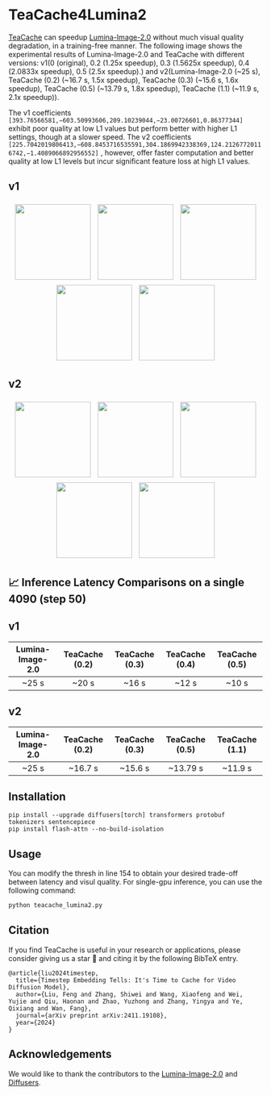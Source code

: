 <!-- ## **TeaCache4LuminaT2X** -->
# TeaCache4Lumina2

[TeaCache](https://github.com/LiewFeng/TeaCache) can speedup [Lumina-Image-2.0](https://github.com/Alpha-VLLM/Lumina-Image-2.0) without much visual quality degradation, in a training-free manner. The following image shows the experimental results of Lumina-Image-2.0 and TeaCache with different versions: v1(0 (original), 0.2 (1.25x speedup), 0.3 (1.5625x speedup), 0.4 (2.0833x speedup), 0.5 (2.5x speedup).) and v2(Lumina-Image-2.0 (~25 s), TeaCache (0.2) (~16.7 s, 1.5x speedup), TeaCache (0.3) (~15.6 s, 1.6x speedup), TeaCache (0.5) (~13.79 s, 1.8x speedup), TeaCache (1.1) (~11.9 s, 2.1x speedup)).

The v1 coefficients 
`[393.76566581,−603.50993606,209.10239044,−23.00726601,0.86377344]`
 exhibit poor quality at low L1 values but perform better with higher L1 settings, though at a slower speed. The v2 coefficients 
`[225.7042019806413,−608.8453716535591,304.1869942338369,124.21267720116742,−1.4089066892956552]`
, however, offer faster computation and better quality at low L1 levels but incur significant feature loss at high L1 values.

## v1
<p align="center">
    <img src="https://github.com/user-attachments/assets/d2c87b99-e4ac-4407-809a-caf9750f41ef" width="150" style="margin: 5px;">
    <img src="https://github.com/user-attachments/assets/411ff763-9c31-438d-8a9b-3ec5c88f6c27" width="150" style="margin: 5px;">
    <img src="https://github.com/user-attachments/assets/e57dfb60-a07f-4e17-837e-e46a69d8b9c0" width="150" style="margin: 5px;">
    <img src="https://github.com/user-attachments/assets/6e3184fe-e31a-452c-a447-48d4b74fcc10" width="150" style="margin: 5px;">
    <img src="https://github.com/user-attachments/assets/d6a52c4c-bd22-45c0-9f40-00a2daa85fc8" width="150" style="margin: 5px;">
</p>

## v2
<p align="center">
    <img src="https://github.com/user-attachments/assets/aea9907b-830e-497b-b968-aaeef463c7ef" width="150" style="margin: 5px;">
    <img src="https://github.com/user-attachments/assets/0e258295-eaaa-49ce-b16f-bba7f7ada6c1" width="150" style="margin: 5px;">
    <img src="https://github.com/user-attachments/assets/44600f22-3fd4-4bc4-ab00-29b0ed023d6d" width="150" style="margin: 5px;">
    <img src="https://github.com/user-attachments/assets/bcb926ab-95fd-4c83-8b46-f72581a3359e" width="150" style="margin: 5px;">
    <img src="https://github.com/user-attachments/assets/ec8db28e-0f9b-4d56-9096-fdc8b3c20f4b" width="150" style="margin: 5px;">
</p>

## 📈 Inference Latency Comparisons on a single 4090 (step 50)
## v1
|      Lumina-Image-2.0      |        TeaCache (0.2)       |    TeaCache (0.3)    |     TeaCache (0.4)    |     TeaCache (0.5)    |
|:-------------------------:|:---------------------------:|:--------------------:|:---------------------:|:---------------------:|
|         ~25 s             |        ~20 s                |     ~16 s            |       ~12 s             |       ~10 s             |

## v2
|      Lumina-Image-2.0      |        TeaCache (0.2)       |    TeaCache (0.3)    |     TeaCache (0.5)    |     TeaCache (1.1)    |
|:-------------------------:|:---------------------------:|:--------------------:|:---------------------:|:---------------------:|
|         ~25 s             |        ~16.7 s                |     ~15.6 s            |       ~13.79 s             |       ~11.9 s             |

## Installation

```shell
pip install --upgrade diffusers[torch] transformers protobuf tokenizers sentencepiece
pip install flash-attn --no-build-isolation
```

## Usage

You can modify the thresh in line 154 to obtain your desired trade-off between latency and visul quality. For single-gpu inference, you can use the following command:

```bash
python teacache_lumina2.py
```

## Citation
If you find TeaCache is useful in your research or applications, please consider giving us a star 🌟 and citing it by the following BibTeX entry.

```
@article{liu2024timestep,
  title={Timestep Embedding Tells: It's Time to Cache for Video Diffusion Model},
  author={Liu, Feng and Zhang, Shiwei and Wang, Xiaofeng and Wei, Yujie and Qiu, Haonan and Zhao, Yuzhong and Zhang, Yingya and Ye, Qixiang and Wan, Fang},
  journal={arXiv preprint arXiv:2411.19108},
  year={2024}
}
```

## Acknowledgements

We would like to thank the contributors to the [Lumina-Image-2.0](https://github.com/Alpha-VLLM/Lumina-Image-2.0) and [Diffusers](https://github.com/huggingface/diffusers).
